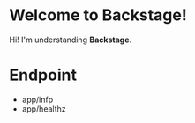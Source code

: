  # Welcome to Backstage!

Hi! I'm understanding **Backstage**.


# Endpoint

- app/infp
- app/healthz


